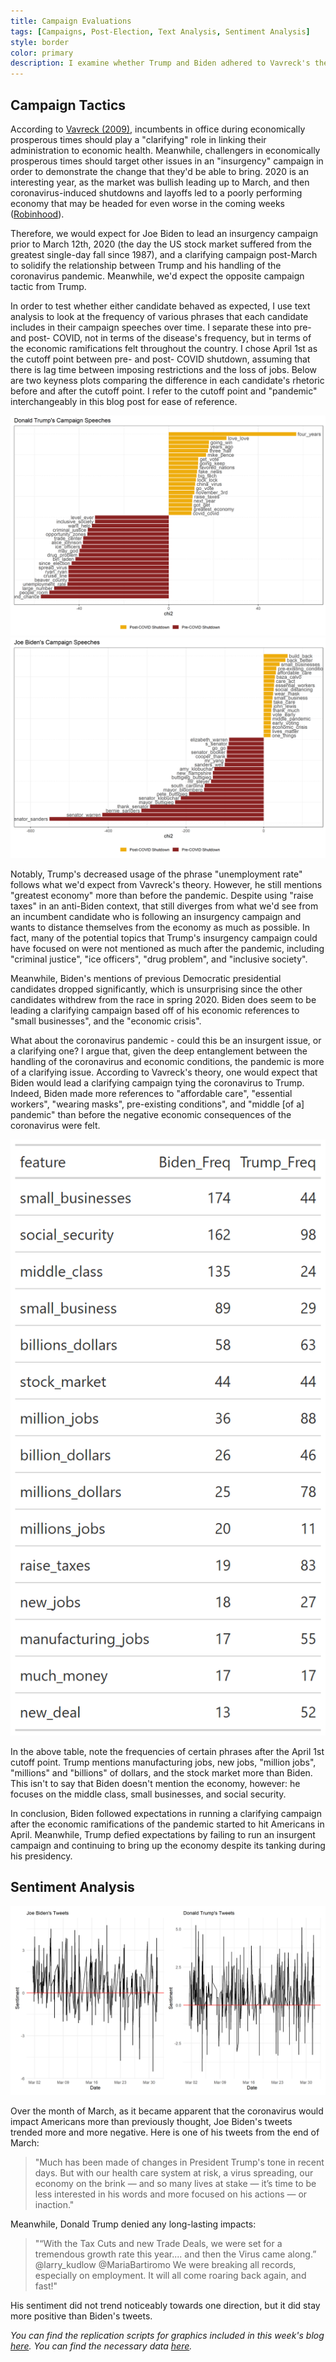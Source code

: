```yaml
---
title: Campaign Evaluations
tags: [Campaigns, Post-Election, Text Analysis, Sentiment Analysis]
style: border
color: primary
description: I examine whether Trump and Biden adhered to Vavreck's theory of clarifying/insurgent campaigns through text analysis.
---
```


## Campaign Tactics

According to [Vavreck (2009)](https://www-jstor-org.ezp-prod1.hul.harvard.edu/stable/j.ctt7t1g4), incumbents in office during economically prosperous times should play a "clarifying" role in linking their administration to economic health. Meanwhile, challengers in economically prosperous times should target other issues in an "insurgency" campaign in order to demonstrate the change that they'd be able to bring. 2020 is an interesting year, as the market was bullish leading up to March, and then coronavirus-induced shutdowns and layoffs led to a poorly performing economy that may be headed for even worse in the coming weeks ([Robinhood](https://learn.robinhood.com/articles/3i6hIwhY75uWjZUZiLFTFT/what-are-bull-and-bear-markets/)).

Therefore, we would expect for Joe Biden to lead an insurgency campaign prior to March 12th, 2020 (the day the US stock market suffered from the greatest single-day fall since 1987), and a clarifying campaign post-March to solidify the relationship between Trump and his handling of the coronavirus pandemic. Meanwhile, we'd expect the opposite campaign tactic from Trump.

In order to test whether either candidate behaved as expected, I use text analysis to look at the frequency of various phrases that each candidate includes in their campaign speeches over time. I separate these into pre- and post- COVID, not in terms of the disease's frequency, but in terms of the economic ramifications felt throughout the country. I chose April 1st as the cutoff point between pre- and post- COVID shutdown, assuming that there is lag time between imposing restrictions and the loss of jobs. Below are two keyness plots comparing the difference in each candidate's rhetoric before and after the cutoff point. I refer to the cutoff point and "pandemic" interchangeably in this blog post for ease of reference.

![](../figures/speechkeyness1.png)
![](../figures/speechkeyness2.png)

Notably, Trump's decreased usage of the phrase "unemployment rate" follows what we'd expect from Vavreck's theory. However, he still mentions "greatest economy" more than before the pandemic. Despite using "raise taxes" in an anti-Biden context, that still diverges from what we'd see from an incumbent candidate who is following an insurgency campaign and wants to distance themselves from the economy as much as possible. In fact, many of the potential topics that Trump's insurgency campaign could have focused on were not mentioned as much after the pandemic, including "criminal justice", "ice officers", "drug problem", and "inclusive society". 

Meanwhile, Biden's mentions of previous Democratic presidential candidates dropped significantly, which is unsurprising since the other candidates withdrew from the race in spring 2020. Biden does seem to be leading a clarifying campaign based off of his economic references to "small businesses", and the "economic crisis".

What about the coronavirus pandemic - could this be an insurgent issue, or a clarifying one? I argue that, given the deep entanglement between the handling of the coronavirus and economic conditions, the pandemic is more of a clarifying issue. According to Vavreck's theory, one would expect that Biden would lead a clarifying campaign tying the coronavirus to Trump. Indeed, Biden made more references to "affordable care", "essential workers", "wearing masks", pre-existing conditions", and "middle [of a] pandemic" than before the negative economic consequences of the coronavirus were felt.

![](../figures/freq_gt.png)

In the above table, note the frequencies of certain phrases after the April 1st cutoff point. Trump mentions manufacturing jobs, new jobs, "million jobs", "millions" and "billions" of dollars, and the stock market more than Biden. This isn't to say that Biden doesn't mention the economy, however: he focuses on the middle class, small businesses, and social security. 

In conclusion, Biden followed expectations in running a clarifying campaign after the economic ramifications of the pandemic started to hit Americans in April. Meanwhile, Trump defied expectations by failing to run an insurgent campaign and continuing to bring up the economy despite its tanking during his presidency.

## Sentiment Analysis

![](../figures/tweets.png)

Over the month of March, as it became apparent that the coronavirus would impact Americans more than previously thought, Joe Biden's tweets trended more and more negative. Here is one of his tweets from the end of March:

> "Much has been made of changes in President Trump's tone in recent days. But with our health care system at risk, a virus spreading, our economy on the brink — and so many lives at stake — it’s time to be less interested in his words and more focused on his actions — or inaction."

Meanwhile, Donald Trump denied any long-lasting impacts:

> "“With the Tax Cuts and new Trade Deals, we were set for a tremendous growth rate this year.... and then the Virus came along.” @larry_kudlow  @MariaBartiromo We were breaking all records, especially on employment. It will all come roaring back again, and fast!"

His sentiment did not trend noticeably towards one direction, but it did stay more positive than Biden's tweets.


*You can find the replication scripts for graphics included in this week's blog [here](https://github.com/caievelyn/election-analytics/blob/master/scripts/2020_11_30_script.R). You can find the necessary data [here](https://github.com/caievelyn/election-analytics/tree/master/data).*

